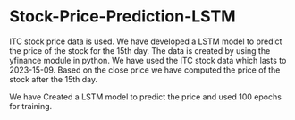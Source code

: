 # Stock-Price-Prediction-LSTM
ITC stock price data is used. We have developed a LSTM model to predict the price of the stock for the 15th day.
The data is created by using the yfinance module in python. We have used the ITC stock data which lasts to 2023-15-09.
Based on the close price we have computed the price of the stock after the 15th day.

We have Created a LSTM model to predict the price and used 100 epochs for training.
